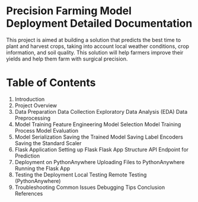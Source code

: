 # Precision Farming Model Deployment Detailed Documentation
This project is aimed at building a solution that predicts the best time to plant and harvest crops, taking into account local weather conditions, crop information, and soil quality. This solution will help farmers improve their yields and help them farm with surgical precision.

# Table of Contents
1. Introduction
1. Project Overview
1. Data Preparation
   Data Collection
   Exploratory Data Analysis (EDA)
   Data Preprocessing
1. Model Training
   Feature Engineering
   Model Selection
   Model Training Process
   Model Evaluation
1. Model Serialization
   Saving the Trained Model
   Saving Label Encoders
   Saving the Standard Scaler
1. Flask Application
   Setting up Flask
   Flask App Structure
   API Endpoint for Prediction
1. Deployment on PythonAnywhere
   Uploading Files to PythonAnywhere
   Running the Flask App
1. Testing the Deployment
   Local Testing
   Remote Testing (PythonAnywhere)
1. Troubleshooting
   Common Issues
   Debugging Tips
Conclusion
References
